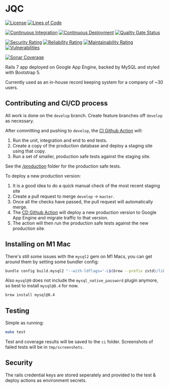 # JQC

[![License](https://img.shields.io/github/license/tom-barone/JQC?color=969696)](https://github.com/tom-barone/JQC/blob/master/LICENSE.txt)
[![Lines of Code](https://sonarcloud.io/api/project_badges/measure?project=tom-barone_JQC&metric=ncloc)](https://sonarcloud.io/summary/overall?id=tom-barone_JQC)

[![Continuous Integration](https://github.com/tom-barone/JQC/actions/workflows/continuous-integration.yml/badge.svg?branch=develop)](https://github.com/tom-barone/JQC/actions/workflows/continuous-integration.yml)
[![Continuous Deployment](https://github.com/tom-barone/JQC/actions/workflows/continuous-deployment.yml/badge.svg?branch=master)](https://github.com/tom-barone/JQC/actions/workflows/continuous-deployment.yml)
[![Quality Gate Status](https://sonarcloud.io/api/project_badges/measure?project=tom-barone_JQC&metric=alert_status)](https://sonarcloud.io/summary/overall?id=tom-barone_JQC)

[![Security Rating](https://sonarcloud.io/api/project_badges/measure?project=tom-barone_JQC&metric=security_rating)](https://sonarcloud.io/summary/overall?id=tom-barone_JQC)
[![Reliability Rating](https://sonarcloud.io/api/project_badges/measure?project=tom-barone_JQC&metric=reliability_rating)](https://sonarcloud.io/summary/overall?id=tom-barone_JQC)
[![Maintainability Rating](https://sonarcloud.io/api/project_badges/measure?project=tom-barone_JQC&metric=sqale_rating)](https://sonarcloud.io/summary/overall?id=tom-barone_JQC)
[![Vulnerabilities](https://sonarcloud.io/api/project_badges/measure?project=tom-barone_JQC&metric=vulnerabilities)](https://sonarcloud.io/summary/overall?id=tom-barone_JQC)

[![Sonar Coverage](https://img.shields.io/sonar/coverage/tom-barone_JQC?label=test%20coverage&server=https%3A%2F%2Fsonarcloud.io)](https://sonarcloud.io/component_measures?metric=coverage&view=list&id=tom-barone_JQC)

Rails 7 app deployed on Google App Engine, backed by MySQL and styled with
Bootstrap 5.

Currently used as an in-house record keeping system for a company of ~30 users.

## Contributing and CI/CD process

All work is done on the `develop` branch. Create feature branches off `develop`
as necessary.

After committing and pushing to `develop`, the
[CI Github Action](https://github.com/tom-barone/JQC/actions/workflows/continuous-integration.yml)
will:

1. Run the unit, integration and end to end tests.
1. Create a copy of the production database and deploy a staging site using that
   copy.
1. Run a set of smaller, production safe tests against the staging site.

See the [/production](https://github.com/tom-barone/JQC/tree/master/production)
folder for the production safe tests.

To deploy a new production version:

1. It is a good idea to do a quick manual check of the most recent staging site
1. Create a pull request to merge `develop` -> `master`.
1. Once all the checks have passed, the pull request will automatically merge.
1. The
   [CD Github Action](https://github.com/tom-barone/JQC/actions/workflows/continuous-deployment.yml)
   will deploy a new production version to Google App Engine and migrate traffic
   to that version.
1. The action will then run the production safe tests against the new production
   site.

## Installing on M1 Mac

There's still some issues with the `mysql2` gem on M1 Macs, you can get around them by
setting some bundler config:

```bash
bundle config build.mysql2 "--with-ldflags='-L$(brew --prefix zstd)/lib'"
```

Also `mysql@9` does not include the `mysql_native_password` plugin anymore, so best to install `mysql@8.4` for now.

```bash
brew install mysql@8.4
```

## Testing

Simple as running:

```bash
make test
```

Test and coverage results will be saved to the `ci` folder. Screenshots of
failed tests will be in `tmp/screenshots`.

## Security

The rails credential keys are stored seperately and provided to the test &
deploy actions as environment secrets.
